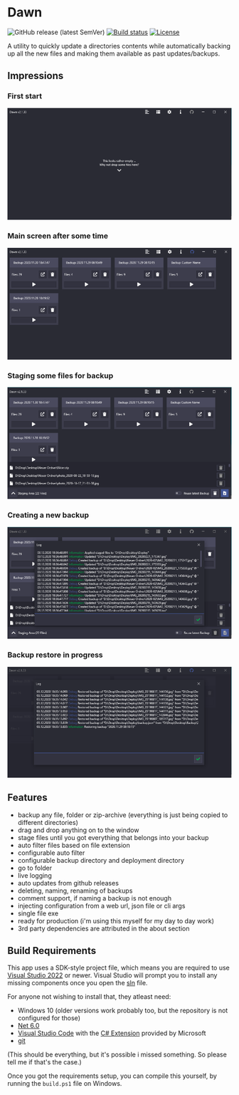 # Dawn

![GitHub release (latest SemVer)](https://img.shields.io/github/v/release/insire/dawn) [![Build status](https://dev.azure.com/SoftThorn/Dawn/_apis/build/status/Dawn-CI)](https://dev.azure.com/SoftThorn/Dawn/_build/latest?definitionId=5) [![License](https://img.shields.io/github/license/mashape/apistatus.svg)](https://github.com/Insire/Dawn/blob/master/license.md)

A utility to quickly update a directories contents while automatically backing up all the new files and making them available as past updates/backups.

## Impressions

### First start

![Default screen](/screenshots/default.png)

### Main screen after some time

![Main screen](/screenshots/main_window.png)

### Staging some files for backup

![Main screen during staging](/screenshots/staging.png)

### Creating a new backup

![Backup creation in progress](/screenshots/actionshot.png)

### Backup restore in progress

![Backup restoration in progess](/screenshots/log.png)

## Features

- backup any file, folder or zip-archive (everything is just being copied to different directories)
- drag and drop anything on to the window
- stage files until you got everything that belongs into your backup
- auto filter files based on file extension
- configurable auto filter
- configurable backup directory and deployment directory
- go to folder
- live logging
- auto updates from github releases
- deleting, naming, renaming of backups
- comment support, if naming a backup is not enough
- injecting configuration from a web url, json file or cli args
- single file exe
- ready for production (i'm using this myself for my day to day work)
- 3rd party dependencies are attributed in the about section

## Build Requirements

This app uses a SDK-style project file, which means you are required to use [Visual Studio 2022](https://visualstudio.microsoft.com/vs/community/) or newer. Visual Studio will prompt you to install any missing components once you open the [sln](./Dawn.sln) file.

For anyone not wishing to install that, they atleast need:

- Windows 10 (older versions work probably too, but the repository is not configured for those)
- [Net 6.0](https://dotnet.microsoft.com/download/dotnet-core/6.0)
- [Visual Studio Code](https://code.visualstudio.com/) with the [C# Extension](https://github.com/OmniSharp/omnisharp-vscode) provided by Microsoft
- [git](https://git-scm.com/)

(This should be everything, but it's possible i missed something. So please tell me if that's the case.)

Once you got the requirements setup, you can compile this yourself, by running the ``build.ps1`` file on Windows.

